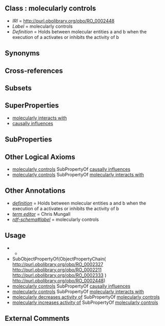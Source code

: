
## Class : molecularly controls

 * *IRI* = http://purl.obolibrary.org/obo/RO_0002448
 * *Label* = molecularly controls
 * *Definition* = Holds between molecular entities a and b when the execution of a activates or inhibits the activity of b

## Synonyms


## Cross-references


## Subsets


## SuperProperties

 * [molecularly interacts with](../../RO/36/RO_0002436.md)
 * [causally influences](../../RO/66/RO_0002566.md)

## SubProperties


## Other Logical Axioms

 * [molecularly controls](../../RO/48/RO_0002448.md) SubPropertyOf [causally influences](../../RO/66/RO_0002566.md)
 * [molecularly controls](../../RO/48/RO_0002448.md) SubPropertyOf [molecularly interacts with](../../RO/36/RO_0002436.md)

## Other Annotations

 * *[definition](../../IAO/15/IAO_0000115.md)* = Holds between molecular entities a and b when the execution of a activates or inhibits the activity of b
 * *[term editor](../../IAO/17/IAO_0000117.md)* = Chris Mungall
 * *[rdf-schema#label](../../el/rdf-schema#label.md)* = molecularly controls

## Usage

 * -
 * SubObjectPropertyOf(ObjectPropertyChain( <http://purl.obolibrary.org/obo/RO_0002327> <http://purl.obolibrary.org/obo/RO_0002211> <http://purl.obolibrary.org/obo/RO_0002333> ) <http://purl.obolibrary.org/obo/RO_0002448>)
 * [molecularly controls](../../RO/48/RO_0002448.md) SubPropertyOf [causally influences](../../RO/66/RO_0002566.md)
 * [molecularly controls](../../RO/48/RO_0002448.md) SubPropertyOf [molecularly interacts with](../../RO/36/RO_0002436.md)
 * [molecularly decreases activity of](../../RO/49/RO_0002449.md) SubPropertyOf [molecularly controls](../../RO/48/RO_0002448.md)
 * [molecularly increases activity of](../../RO/50/RO_0002450.md) SubPropertyOf [molecularly controls](../../RO/48/RO_0002448.md)

## External Comments

